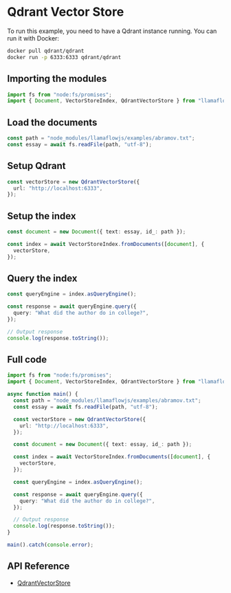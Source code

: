 # Qdrant Vector Store

To run this example, you need to have a Qdrant instance running. You can run it with Docker:

```bash
docker pull qdrant/qdrant
docker run -p 6333:6333 qdrant/qdrant
```

## Importing the modules

```ts
import fs from "node:fs/promises";
import { Document, VectorStoreIndex, QdrantVectorStore } from "llamaflowjs";
```

## Load the documents

```ts
const path = "node_modules/llamaflowjs/examples/abramov.txt";
const essay = await fs.readFile(path, "utf-8");
```

## Setup Qdrant

```ts
const vectorStore = new QdrantVectorStore({
  url: "http://localhost:6333",
});
```

## Setup the index

```ts
const document = new Document({ text: essay, id_: path });

const index = await VectorStoreIndex.fromDocuments([document], {
  vectorStore,
});
```

## Query the index

```ts
const queryEngine = index.asQueryEngine();

const response = await queryEngine.query({
  query: "What did the author do in college?",
});

// Output response
console.log(response.toString());
```

## Full code

```ts
import fs from "node:fs/promises";
import { Document, VectorStoreIndex, QdrantVectorStore } from "llamaflowjs";

async function main() {
  const path = "node_modules/llamaflowjs/examples/abramov.txt";
  const essay = await fs.readFile(path, "utf-8");

  const vectorStore = new QdrantVectorStore({
    url: "http://localhost:6333",
  });

  const document = new Document({ text: essay, id_: path });

  const index = await VectorStoreIndex.fromDocuments([document], {
    vectorStore,
  });

  const queryEngine = index.asQueryEngine();

  const response = await queryEngine.query({
    query: "What did the author do in college?",
  });

  // Output response
  console.log(response.toString());
}

main().catch(console.error);
```

## API Reference

- [QdrantVectorStore](../../api/classes/QdrantVectorStore.md)
